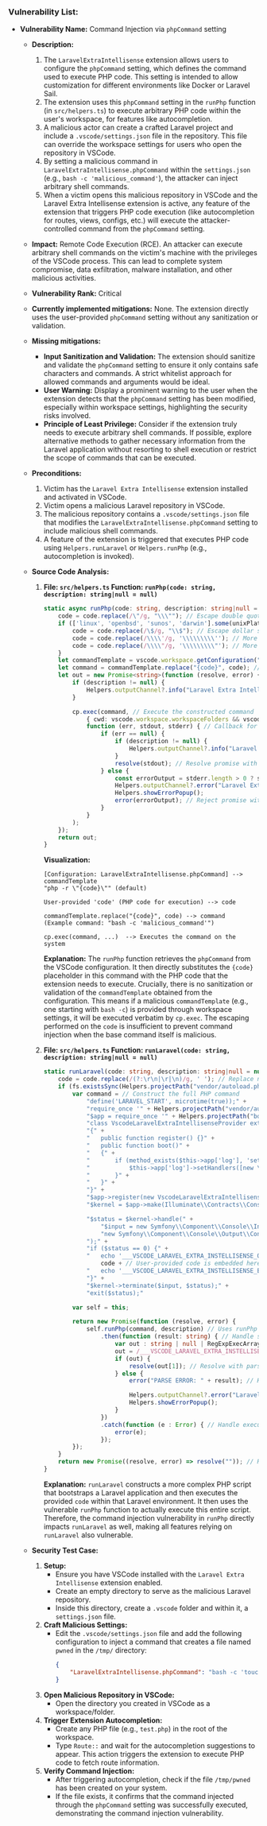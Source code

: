 ### Vulnerability List:

*   **Vulnerability Name:** Command Injection via `phpCommand` setting
    *   **Description:**
        1.  The `LaravelExtraIntellisense` extension allows users to configure the `phpCommand` setting, which defines the command used to execute PHP code. This setting is intended to allow customization for different environments like Docker or Laravel Sail.
        2.  The extension uses this `phpCommand` setting in the `runPhp` function (in `src/helpers.ts`) to execute arbitrary PHP code within the user's workspace, for features like autocompletion.
        3.  A malicious actor can create a crafted Laravel project and include a `.vscode/settings.json` file in the repository. This file can override the workspace settings for users who open the repository in VSCode.
        4.  By setting a malicious command in `LaravelExtraIntellisense.phpCommand` within the `settings.json` (e.g., `bash -c 'malicious_command'`), the attacker can inject arbitrary shell commands.
        5.  When a victim opens this malicious repository in VSCode and the Laravel Extra Intellisense extension is active, any feature of the extension that triggers PHP code execution (like autocompletion for routes, views, configs, etc.) will execute the attacker-controlled command from the `phpCommand` setting.
    *   **Impact:** Remote Code Execution (RCE). An attacker can execute arbitrary shell commands on the victim's machine with the privileges of the VSCode process. This can lead to complete system compromise, data exfiltration, malware installation, and other malicious activities.
    *   **Vulnerability Rank:** Critical
    *   **Currently implemented mitigations:** None. The extension directly uses the user-provided `phpCommand` setting without any sanitization or validation.
    *   **Missing mitigations:**
        *   **Input Sanitization and Validation:** The extension should sanitize and validate the `phpCommand` setting to ensure it only contains safe characters and commands. A strict whitelist approach for allowed commands and arguments would be ideal.
        *   **User Warning:** Display a prominent warning to the user when the extension detects that the `phpCommand` setting has been modified, especially within workspace settings, highlighting the security risks involved.
        *   **Principle of Least Privilege:** Consider if the extension truly needs to execute arbitrary shell commands. If possible, explore alternative methods to gather necessary information from the Laravel application without resorting to shell execution or restrict the scope of commands that can be executed.
    *   **Preconditions:**
        1.  Victim has the `Laravel Extra Intellisense` extension installed and activated in VSCode.
        2.  Victim opens a malicious Laravel repository in VSCode.
        3.  The malicious repository contains a `.vscode/settings.json` file that modifies the `LaravelExtraIntellisense.phpCommand` setting to include malicious shell commands.
        4.  A feature of the extension is triggered that executes PHP code using `Helpers.runLaravel` or `Helpers.runPhp` (e.g., autocompletion is invoked).
    *   **Source Code Analysis:**
        1.  **File: `src/helpers.ts` Function: `runPhp(code: string, description: string|null = null)`**
            ```typescript
            static async runPhp(code: string, description: string|null = null) : Promise<string> {
                code = code.replace(/\"/g, "\\\""); // Escape double quotes
                if (['linux', 'openbsd', 'sunos', 'darwin'].some(unixPlatforms => os.platform().includes(unixPlatforms))) {
                    code = code.replace(/\$/g, "\\$"); // Escape dollar signs for Unix-like systems
                    code = code.replace(/\\\\'/g, '\\\\\\\\\''); // More escaping, likely for shell safety
                    code = code.replace(/\\\\"/g, '\\\\\\\\\"'); // More escaping, likely for shell safety
                }
                let commandTemplate = vscode.workspace.getConfiguration("LaravelExtraIntellisense").get<string>('phpCommand') ?? "php -r \"{code}\""; // Retrieve phpCommand from configuration
                let command = commandTemplate.replace("{code}", code); // Substitute {code} with provided PHP code
                let out = new Promise<string>(function (resolve, error) {
                    if (description != null) {
                        Helpers.outputChannel?.info("Laravel Extra Intellisense command started: " + description);
                    }

                    cp.exec(command, // Execute the constructed command
                        { cwd: vscode.workspace.workspaceFolders && vscode.workspace.workspaceFolders.length > 0 ? vscode.workspace.workspaceFolders[0].uri.fsPath : undefined },
                        function (err, stdout, stderr) { // Callback for command execution
                            if (err == null) {
                                if (description != null) {
                                    Helpers.outputChannel?.info("Laravel Extra Intellisense Resolved: " + description);
                                }
                                resolve(stdout); // Resolve promise with stdout
                            } else {
                                const errorOutput = stderr.length > 0 ? stderr : stdout;
                                Helpers.outputChannel?.error("Laravel Extra Intellisense Error:\n " + (description ?? '') + '\n\n' + errorOutput);
                                Helpers.showErrorPopup();
                                error(errorOutput); // Reject promise with error output
                            }
                        }
                    );
                });
                return out;
            }
            ```
            **Visualization:**

            ```
            [Configuration: LaravelExtraIntellisense.phpCommand] --> commandTemplate
            "php -r \"{code}\"" (default)

            User-provided 'code' (PHP code for execution) --> code

            commandTemplate.replace("{code}", code) --> command
            (Example command: "bash -c 'malicious_command'")

            cp.exec(command, ...)  --> Executes the command on the system
            ```

            **Explanation:**
            The `runPhp` function retrieves the `phpCommand` from the VSCode configuration. It then directly substitutes the `{code}` placeholder in this command with the PHP code that the extension needs to execute.  Crucially, there is no sanitization or validation of the `commandTemplate` obtained from the configuration. This means if a malicious `commandTemplate` (e.g., one starting with `bash -c`) is provided through workspace settings, it will be executed verbatim by `cp.exec`. The escaping performed on the `code` is insufficient to prevent command injection when the base command itself is malicious.

        2.  **File: `src/helpers.ts` Function: `runLaravel(code: string, description: string|null = null)`**
            ```typescript
            static runLaravel(code: string, description: string|null = null) : Promise<string> {
                code = code.replace(/(?:\r\n|\r|\n)/g, ' '); // Replace newlines with spaces
                if (fs.existsSync(Helpers.projectPath("vendor/autoload.php")) && fs.existsSync(Helpers.projectPath("bootstrap/app.php"))) { // Check for Laravel project files
                    var command = // Construct the full PHP command
                        "define('LARAVEL_START', microtime(true));" +
                        "require_once '" + Helpers.projectPath("vendor/autoload.php", true) + "';" +
                        "$app = require_once '" + Helpers.projectPath("bootstrap/app.php", true) + "';" +
                        "class VscodeLaravelExtraIntellisenseProvider extends \\Illuminate\\Support\\ServiceProvider" +
                        "{" +
                        "   public function register() {}" +
                        "	public function boot()" +
                        "	{" +
                        "       if (method_exists($this->app['log'], 'setHandlers')) {" +
                        "			$this->app['log']->setHandlers([new \\Monolog\\Handler\\ProcessHandler()]);" +
                        "		}" +
                        "	}" +
                        "}" +
                        "$app->register(new VscodeLaravelExtraIntellisenseProvider($app));" +
                        "$kernel = $app->make(Illuminate\\Contracts\\Console\\Kernel::class);" +

                        "$status = $kernel->handle(" +
                            "$input = new Symfony\\Component\\Console\\Input\\ArgvInput," +
                            "new Symfony\\Component\\Console\\Output\\ConsoleOutput" +
                        ");" +
                        "if ($status == 0) {" +
                        "	echo '___VSCODE_LARAVEL_EXTRA_INSTELLISENSE_OUTPUT___';" +
                            code + // User-provided code is embedded here
                        "	echo '___VSCODE_LARAVEL_EXTRA_INSTELLISENSE_END_OUTPUT___';" +
                        "}" +
                        "$kernel->terminate($input, $status);" +
                        "exit($status);"

                    var self = this;

                    return new Promise(function (resolve, error) {
                        self.runPhp(command, description) // Uses runPhp to execute the constructed Laravel command
                            .then(function (result: string) { // Handle successful execution
                                var out : string | null | RegExpExecArray = result;
                                out = /___VSCODE_LARAVEL_EXTRA_INSTELLISENSE_OUTPUT___(.*)___VSCODE_LARAVEL_EXTRA_INSTELLISENSE_END_OUTPUT___/g.exec(out); // Parse output
                                if (out) {
                                    resolve(out[1]); // Resolve with parsed output
                                } else {
                                    error("PARSE ERROR: " + result); // Handle parse errors

                                    Helpers.outputChannel?.error("Laravel Extra Intellisense Parse Error:\n " + (description ?? '') + '\n\n' + result);
                                    Helpers.showErrorPopup();
                                }
                            })
                            .catch(function (e : Error) { // Handle execution errors
                                error(e);
                            });
                    });
                }
                return new Promise((resolve, error) => resolve("")); // Return empty promise if not Laravel project
            }
            ```
            **Explanation:**
            `runLaravel` constructs a more complex PHP script that bootstraps a Laravel application and then executes the provided `code` within that Laravel environment. It then uses the vulnerable `runPhp` function to actually execute this entire script. Therefore, the command injection vulnerability in `runPhp` directly impacts `runLaravel` as well, making all features relying on `runLaravel` also vulnerable.

    *   **Security Test Case:**
        1.  **Setup:**
            *   Ensure you have VSCode installed with the `Laravel Extra Intellisense` extension enabled.
            *   Create an empty directory to serve as the malicious Laravel repository.
            *   Inside this directory, create a `.vscode` folder and within it, a `settings.json` file.
        2.  **Craft Malicious Settings:**
            *   Edit the `.vscode/settings.json` file and add the following configuration to inject a command that creates a file named `pwned` in the `/tmp/` directory:
                ```json
                {
                    "LaravelExtraIntellisense.phpCommand": "bash -c 'touch /tmp/pwned'"
                }
                ```
        3.  **Open Malicious Repository in VSCode:**
            *   Open the directory you created in VSCode as a workspace/folder.
        4.  **Trigger Extension Autocompletion:**
            *   Create any PHP file (e.g., `test.php`) in the root of the workspace.
            *   Type `Route::` and wait for the autocompletion suggestions to appear. This action triggers the extension to execute PHP code to fetch route information.
        5.  **Verify Command Injection:**
            *   After triggering autocompletion, check if the file `/tmp/pwned` has been created on your system.
            *   If the file exists, it confirms that the command injected through the `phpCommand` setting was successfully executed, demonstrating the command injection vulnerability.
